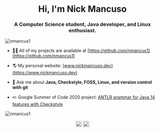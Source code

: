 <h1 align="center">Hi, I'm Nick Mancuso</h1>
<h3 align="center">A Computer Science student, Java developer, and Linux enthusiast.</h3>
<p align="left"> <img src="https://komarev.com/ghpvc/?username=nmancus1" alt="nmancus1" /> </p>

- 👨‍💻 All of my projects are available at [https://github.com/nmancus1](https://github.com/nmancus1)

- 🌎 My personal website: [www.nickmancuso.dev](https://www.nickmancuso.dev)

- 💬 Ask me about **Java, Checkstyle, FOSS, Linux, and version control with git**

- ✏️ Google Summer of Code 2020 project: [ANTLR grammar for Java 14 features with Checkstyle ](https://summerofcode.withgoogle.com/archive/2020/projects/4999687213416448/)

<img src="https://github-readme-stats.vercel.app/api?username=nmancus1&theme=material-palenight&show_icons=true" alt="nmancus1" /> </p>

<p align="center">
<a href="https://www.linkedin.com/in/nick-mancuso-961352170?lipi=urn%3ali%3apage%3ad_flagship3_profile_view_base_contact_details%3b0zpnntttrto6gr1dldgc%2bg%3d%3d" target="blank"><img align="center" src="https://cdn.jsdelivr.net/npm/simple-icons@3.0.1/icons/linkedin.svg" alt="https://www.linkedin.com/in/nick-mancuso-961352170?lipi=urn%3ali%3apage%3ad_flagship3_profile_view_base_contact_details%3b0zpnntttrto6gr1dldgc%2bg%3d%3d" height="20" width="20" /></a>
<a href="https://stackoverflow.com/users/13160102/nick-mancuso" target="blank"><img align="center" src="https://cdn.jsdelivr.net/npm/simple-icons@3.0.1/icons/stackoverflow.svg" alt="https://stackoverflow.com/users/13160102/nick-mancuso" height="20" width="20" /></a>
</p>
